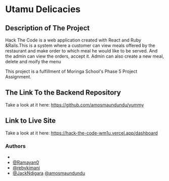 # Utamu Delicacies

## Description of The Project

Hack The Code is a web application created with React and Ruby &Rails.This is a system where a customer can view meals offered by the restaurant and make order to which meal he would like to be served. And the admin can view the orders, accept it. Admin can also create a new meal, delete and moify the menu

This project is a fulfillment of Moringa School's Phase 5 Project Assignment.

## The Link To the Backend Repository

Take a look at it here: <https://github.com/amosmaundundu/yummy>

## Link to Live Site

Take a look at it here: <https://hack-the-code-wm1u.vercel.app/dashboard>

### Authors

-
- [@Ramayan0](https://www.github.com/Ramayan0)
- [@rebykimani](https://github.com/rebykimani)
- [@JackNdigara](https://github.com/JackNdigara)
  [@amosmaundundu](https://github.com/amosmaundundu)
